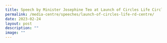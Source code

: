 ```yaml
---
title: Speech by Minister Josephine Teo at Launch of Circles Life Circles X R&D Centre
permalink: /media-centre/speeches/launch-of-circles-life-rd-centre/
date: 2023-02-24
layout: post
description: ""
image: ""
---
```

